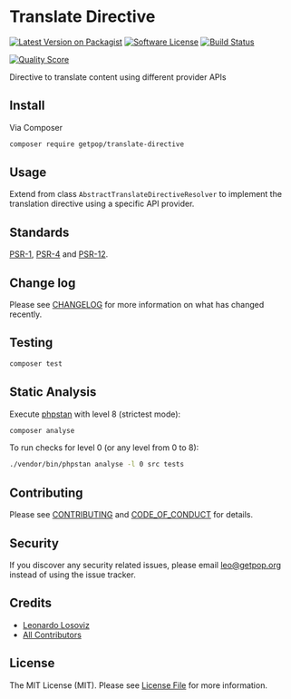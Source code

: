 # Translate Directive

[![Latest Version on Packagist][ico-version]][link-packagist]
[![Software License][ico-license]](LICENSE.md)
[![Build Status][ico-travis]][link-travis]
<!--
[![Coverage Status][ico-scrutinizer]][link-scrutinizer]
-->
[![Quality Score][ico-code-quality]][link-code-quality]
<!--
[![Total Downloads][ico-downloads]][link-downloads]
-->

Directive <translate> to translate content using different provider APIs

## Install

Via Composer

``` bash
composer require getpop/translate-directive
```

## Usage

Extend from class `AbstractTranslateDirectiveResolver` to implement the translation directive using a specific API provider.

## Standards

[PSR-1](https://www.php-fig.org/psr/psr-1), [PSR-4](https://www.php-fig.org/psr/psr-4) and [PSR-12](https://www.php-fig.org/psr/psr-12).

## Change log

Please see [CHANGELOG](CHANGELOG.md) for more information on what has changed recently.

## Testing

``` bash
composer test
```

## Static Analysis

Execute [phpstan](https://github.com/phpstan/phpstan) with level 8 (strictest mode):

``` bash
composer analyse
```

To run checks for level 0 (or any level from 0 to 8):

``` bash
./vendor/bin/phpstan analyse -l 0 src tests
```

## Contributing

Please see [CONTRIBUTING](CONTRIBUTING.md) and [CODE_OF_CONDUCT](CODE_OF_CONDUCT.md) for details.

## Security

If you discover any security related issues, please email leo@getpop.org instead of using the issue tracker.

## Credits

- [Leonardo Losoviz][link-author]
- [All Contributors][link-contributors]

## License

The MIT License (MIT). Please see [License File](LICENSE.md) for more information.

[ico-version]: https://img.shields.io/packagist/v/getpop/translate-directive.svg?style=flat-square
[ico-license]: https://img.shields.io/badge/license-MIT-brightgreen.svg?style=flat-square
[ico-travis]: https://img.shields.io/travis/getpop/translate-directive/master.svg?style=flat-square
[ico-scrutinizer]: https://img.shields.io/scrutinizer/coverage/g/getpop/translate-directive.svg?style=flat-square
[ico-code-quality]: https://img.shields.io/scrutinizer/g/getpop/translate-directive.svg?style=flat-square
[ico-downloads]: https://img.shields.io/packagist/dt/getpop/translate-directive.svg?style=flat-square

[link-packagist]: https://packagist.org/packages/getpop/translate-directive
[link-travis]: https://travis-ci.org/getpop/translate-directive
[link-scrutinizer]: https://scrutinizer-ci.com/g/getpop/translate-directive/code-structure
[link-code-quality]: https://scrutinizer-ci.com/g/getpop/translate-directive
[link-downloads]: https://packagist.org/packages/getpop/translate-directive
[link-author]: https://github.com/leoloso
[link-contributors]: ../../contributors

